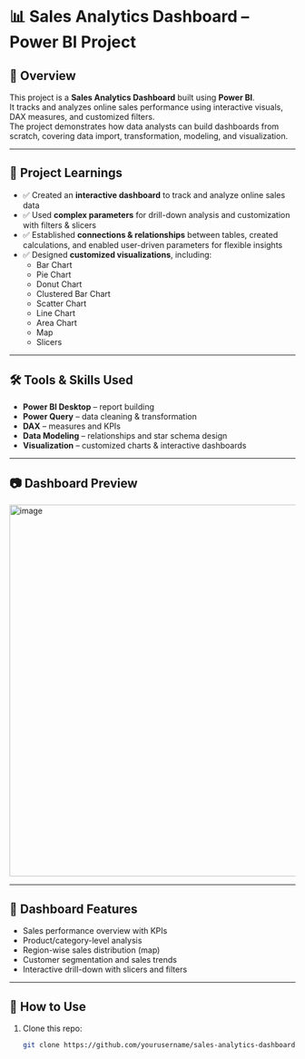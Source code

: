 # 📊 Sales Analytics Dashboard – Power BI Project  

## 📌 Overview  
This project is a **Sales Analytics Dashboard** built using **Power BI**.  
It tracks and analyzes online sales performance using interactive visuals, DAX measures, and customized filters.  
The project demonstrates how data analysts can build dashboards from scratch, covering data import, transformation, modeling, and visualization.  

---

## 🎯 Project Learnings  
- ✅ Created an **interactive dashboard** to track and analyze online sales data  
- ✅ Used **complex parameters** for drill-down analysis and customization with filters & slicers  
- ✅ Established **connections & relationships** between tables, created calculations, and enabled user-driven parameters for flexible insights  
- ✅ Designed **customized visualizations**, including:  
  - Bar Chart  
  - Pie Chart  
  - Donut Chart  
  - Clustered Bar Chart  
  - Scatter Chart  
  - Line Chart  
  - Area Chart  
  - Map  
  - Slicers  

---

## 🛠️ Tools & Skills Used  
- **Power BI Desktop** – report building  
- **Power Query** – data cleaning & transformation  
- **DAX** – measures and KPIs  
- **Data Modeling** – relationships and star schema design  
- **Visualization** – customized charts & interactive dashboards  

---

## 📷 Dashboard Preview  
<img width="1163" height="655" alt="image" src="https://github.com/user-attachments/assets/de5abf77-d84d-4760-8f00-39ced828b7e4" />
  

---

## 📑 Dashboard Features  
- Sales performance overview with KPIs  
- Product/category-level analysis  
- Region-wise sales distribution (map)  
- Customer segmentation and sales trends  
- Interactive drill-down with slicers and filters  

---

## 🚀 How to Use  
1. Clone this repo:  
   ```bash
   git clone https://github.com/yourusername/sales-analytics-dashboard.git
